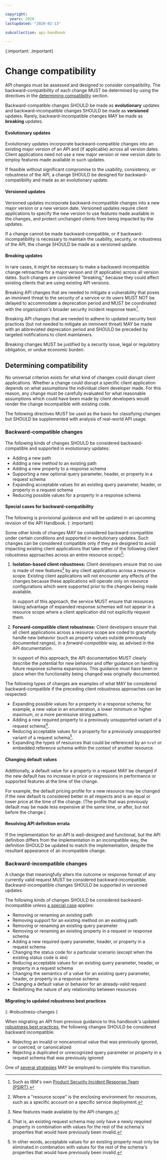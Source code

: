 ```yaml
---

copyright:
  years: 2020
lastupdated: "2020-02-13"

subcollection: api-handbook

---
```


{:important: .important}

# Change compatibility

API changes must be assessed and designed to consider compatibility. The backward-compatibility of
each change MUST be determined by using the directives in the [determining
compatibility](#determining-compatibility) section.

Backward-compatible changes SHOULD be made as **evolutionary** updates and backward-incompatible
changes SHOULD be made as **versioned** updates. Rarely, backward-incompatible changes MAY be made
as **breaking** updates.

#### Evolutionary updates

Evolutionary updates incorporate backward-compatible changes into an existing major version of an
API and (if applicable) across all version dates. Client applications need not use a new major
version or new version date to employ features made available in such updates.

If feasible without significant compromise to the usability, consistency, or robustness of the API,
a change SHOULD be designed for backward-compatibility and made as an evolutionary update.

#### Versioned updates

Versioned updates incorporate backward-incompatible changes into a new major version or a new
version date. Versioned updates require client applications to specify the new version to use
features made available in the changes, and protect unchanged clients from being impacted by the
updates.

If a change cannot be made backward-compatible, or if backward-incompatibility is necessary to
maintain the usability, security, or robustness of the API, the change SHOULD be made as a versioned
update.

#### Breaking updates

In rare cases, it might be necessary to make a backward-incompatible change retroactive for a major
version and (if applicable) across all version dates. Such changes are considered "breaking," because
they could affect existing clients that are using existing API versions.

Breaking API changes that are needed to mitigate a vulnerability that poses an imminent threat to the
security of a service or its users MUST NOT be delayed to accommodate a deprecation period and MUST
be coordinated with the organization's broader security incident response team[^psirt].

[^psirt]: Such as IBM's own [Product Security Incident Response Team
  (PSIRT)](https://www.ibm.com/trust/security-psirt).

Breaking API changes that are needed to adhere to updated security best practices (but not needed to
mitigate an imminent threat) MAY be made with an abbreviated deprecation period and SHOULD be
preceded by targeted notifications to client maintainers.

Breaking changes MUST be justified by a security issue, legal or regulatory obligation, or undue
economic burden.

## Determining compatibility

No universal criterion exists for what kind of changes could disrupt client applications. Whether a
change could disrupt a specific client application depends on what assumptions the individual client
developer made. For this reason, any change must be carefully evaluated for what reasonable
assumptions which could have been made by client developers would render the change incompatible
with existing code.

The following directives MUST be used as the basis for classifying changes but SHOULD be
supplemented with analysis of real-world API usage.

### Backward-compatible changes

The following kinds of changes SHOULD be considered backward-compatible and supported in
evolutionary updates:

- Adding a new path
- Adding a new method to an existing path
- Adding a new property to a response schema
- Supporting a new optional query parameter, header, or property in a request schema
- Expanding acceptable values for an existing query parameter, header, or property in a request
  schema
- Reducing possible values for a property in a response schema

#### Special cases for backward-compatibility

The following is provisional guidance and will be updated in an upcoming revision of the API
Handbook.
{: important}

Some other kinds of changes MAY be considered backward-compatible under certain conditions and
supported in evolutionary updates. Such changes can be considered compatible only if they are
designed to avoid impacting existing client applications that take either of the following client
robustness approaches across an entire resource scope[^resource-scope]:

1. **Isolation-based client robustness:** Client developers ensure that no use is made of new
   features[^new-features] by any client applications across a resource scope. Existing client
   applications will not encounter any effects of the changes because these applications will
   operate only on resource configurations which were supported prior to the changes being made
   available.

   In support of this approach, the service MUST ensure that resources taking advantage of expanded
   response schemas will not appear in a resource scope where a client application did not
   explicitly request them.

2. **Forward-compatible client robustness:** Client developers ensure that all client applications
   across a resource scope are coded to gracefully handle new behavior (such as property values
   outside previously documented ranges), in a _forward-compatible_ way, as advised in the API
   documentation.

   In support of this approach, the API documentation MUST clearly describe the potential for new
   behavior and offer guidance on handling future response schema expansions. This guidance must
   have been in place when the functionality being changed was originally documented.

The following types of changes are examples of what MAY be considered backward-compatible if the
preceding client robustness approaches can be respected:

- Expanding possible values for a property in a response schema; for example, a new value in an
  enumeration, a lower minimum or higher maximum, or a more permissive string pattern.
- Adding a new required property to a previously unsupported variant of a request
  schema[^new-required-property].
- Reducing acceptable values for a property for a previously unsupported variant of a request
  schema[^reducing-acceptable-values].
- Expanding the types of resources that could be referenced by an `href` or embedded reference
  schema within the context of another resource.

#### Changing default values

Additionally, a default value for a property in a request MAY be changed if the new default has no
increase in price or regressions in performance or supported features at the time of the change.

For example, the default pricing profile for a new resource may be changed if the new default is
considered better in all respects and is an equal or lower price at the time of the change. (The
profile that was previously default may be made less expensive at the same time, or after, but not
before the change.)

#### Resolving API definition errata

If the implementation for an API is well-designed and functional, but the API definition differs
from the implementation in an incompatible way, the definition SHOULD be updated to match the
implementation, despite the resultant appearance of an incompatible change.

### Backward-incompatible changes

A change that meaningfully alters the outcome or response format of any currently valid request MUST
be considered backward-incompatible. Backward-incompatible changes SHOULD be supported in versioned
updates.

The following kinds of changes SHOULD be considered backward-incompatible unless [a special
case](#special-cases-for-backward-compatibility) applies:

- Removing or renaming an existing path
- Removing support for an existing method on an existing path
- Removing or renaming an existing query parameter
- Removing or renaming an existing property in a request or response schema
- Adding a new required query parameter, header, or property in a request schema
- Changing the status code for a particular scenario (except when the existing status code is `404`)
- Reducing acceptable values for an existing query parameter, header, or property in a request
  schema
- Changing the semantics of a value for an existing query parameter, header, or property in a
  response schema
- Changing a default value or behavior for an already-valid request
- Redefining the nature of any relationship between resources

#### Migrating to updated robustness best practices
{: #robustness-changes }

When migrating an API from previous guidance to this handbook's updated [robustness best
practices][robustness], the following changes SHOULD be considered backward incompatible:

- Rejecting an invalid or noncanonical value that was previously ignored, or coerced, or
  canonicalized
- Rejecting a duplicated or unrecognized query parameter or property in a request schema
  that was previously ignored
  
One of [several strategies][robustness-migration-strategies] MAY be employed to complete this
transition.

[robustness]: /docs/api-handbook?topic=api-handbook-robustness#best-practices
[robustness-migration-strategies]: /docs/api-handbook?topic=api-handbook-robustness#migrating-to-best-practices

[^resource-scope]: Where a "resource scope" is the enclosing environment for resources, such as a
specific account on a specific service deployment.

[^new-features]: New features made available by the API changes.

[^new-required-property]: That is, an existing request schema may only have a newly required
  property in combination with values for the rest of the schema's properties that would have
  previously been invalid.

[^reducing-acceptable-values]: In other words, acceptable values for an existing property must only
  be eliminated in combination with values for the rest of the schema's properties that would have
  previously been invalid.
